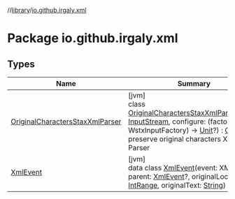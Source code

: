 //[library](../../index.md)/[io.github.irgaly.xml](index.md)

# Package io.github.irgaly.xml

## Types

| Name | Summary |
|---|---|
| [OriginalCharactersStaxXmlParser](-original-characters-stax-xml-parser/index.md) | [jvm]<br>class [OriginalCharactersStaxXmlParser](-original-characters-stax-xml-parser/index.md)(input: [InputStream](https://docs.oracle.com/javase/8/docs/api/java/io/InputStream.html), configure: (factory: WstxInputFactory) -&gt; [Unit](https://kotlinlang.org/api/latest/jvm/stdlib/kotlin/-unit/index.html)?) : [Closeable](https://docs.oracle.com/javase/8/docs/api/java/io/Closeable.html)<br>preserve original characters XML StAX Parser |
| [XmlEvent](-xml-event/index.md) | [jvm]<br>data class [XmlEvent](-xml-event/index.md)(event: XMLEvent2, parent: [XmlEvent](-xml-event/index.md)?, originalLocation: [IntRange](https://kotlinlang.org/api/latest/jvm/stdlib/kotlin.ranges/-int-range/index.html), originalText: [String](https://kotlinlang.org/api/latest/jvm/stdlib/kotlin/-string/index.html)) |
